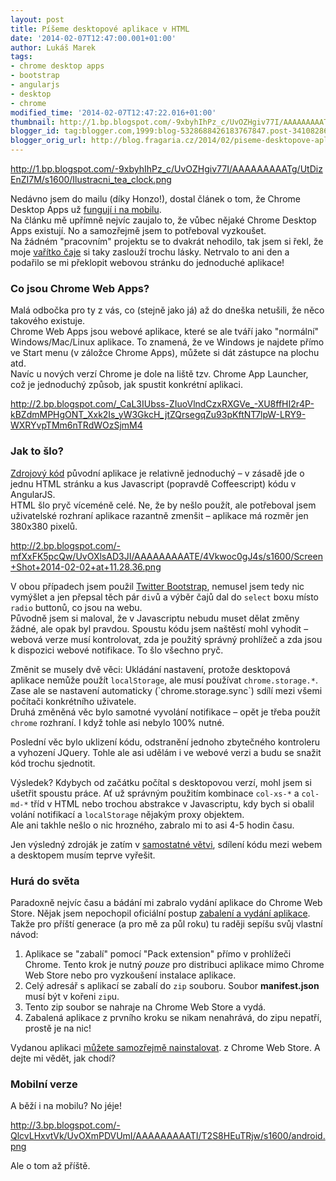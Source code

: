```yaml
---
layout: post
title: Píšeme desktopové aplikace v HTML
date: '2014-02-07T12:47:00.001+01:00'
author: Lukáš Marek
tags:
- chrome desktop apps
- bootstrap
- angularjs
- desktop
- chrome
modified_time: '2014-02-07T12:47:22.016+01:00'
thumbnail: http://1.bp.blogspot.com/-9xbyhIhPz_c/UvOZHgiv77I/AAAAAAAAATg/UtDizEnZI7M/s72-c/Ilustracni_tea_clock.png
blogger_id: tag:blogger.com,1999:blog-5328688426183767847.post-34108286215423535
blogger_orig_url: http://blog.fragaria.cz/2014/02/piseme-desktopove-aplikace-v-html.html
---
```


<http://1.bp.blogspot.com/-9xbyhIhPz_c/UvOZHgiv77I/AAAAAAAAATg/UtDizEnZI7M/s1600/Ilustracni_tea_clock.png>

  

  

Nedávno jsem do mailu (díky Honzo\!), dostal článek o tom, že Chrome
Desktop Apps už [fungují i na
mobilu](http://blog.chromium.org/2014/01/run-chrome-apps-on-mobile-using-apache.html).  
Na článku mě upřímně nejvíc zaujalo to, že vůbec nějaké Chrome Desktop
Apps existují. No a samozřejmě jsem to potřeboval vyzkoušet.  
Na žádném "pracovním" projektu se to dvakrát nehodilo, tak jsem si řekl,
že moje [vařítko čaje](http://tea-clock.com/) si taky zaslouží trochu
lásky. Netrvalo to ani den a podařilo se mi překlopit webovou stránku
do jednoduché aplikace\!  

### 

### 

###   

### Co jsou Chrome Web Apps?

Malá odbočka pro ty z vás, co (stejně jako já) až do dneška netušili, že
něco takového existuje.  
Chrome Web Apps jsou webové aplikace, které se ale tváří jako "normální"
Windows/Mac/Linux aplikace. To znamená, že ve Windows je najdete přímo
ve Start menu (v záložce Chrome Apps), můžete si dát zástupce na plochu
atd.  
Navíc u nových verzí Chrome je dole na liště tzv. Chrome App Launcher,
což je jednoduchý způsob, jak spustit konkrétní
aplikaci.  

<http://2.bp.blogspot.com/_CaL3IUbss-ZIuoVlndCzxRXGVe_-XU8ffHI2r4P-kBZdmMPHgONT_Xxk2Is_yW3GkcH_jtZQrsegqZu93pKftNT7lpW-LRY9-WXRYvpTMm6nTRdWOzSjmM4>

###   

### Jak to šlo?

[Zdrojový kód](https://github.com/krtek/Tea-clock) původní aplikace je
relativně jednoduchý – v zásadě jde o jednu HTML stránku a kus
Javascript (popravdě Coffeescript) kódu v AngularJS.  
HTML šlo pryč víceméně celé. Ne, že by nešlo použít, ale potřeboval jsem
uživatelské rozhraní aplikace razantně zmenšit – aplikace má rozměr jen
380x380
pixelů.  

<http://2.bp.blogspot.com/-mfXxFK5pcQw/UvOXlsAD3JI/AAAAAAAAATE/4Vkwoc0gJ4s/s1600/Screen+Shot+2014-02-02+at+11.28.36.png>

V obou případech jsem použil [Twitter
Bootstrap](http://getbootstrap.com/), nemusel jsem tedy nic vymýšlet a
jen přepsal těch pár `div`ů a výběr čajů dal do `select` boxu místo
`radio` buttonů, co jsou na webu.  
Původně jsem si maloval, že v Javascriptu nebudu muset dělat změny
žádné, ale opak byl pravdou. Spoustu kódu jsem naštěstí mohl vyhodit
– webová verze musí kontrolovat, zda je použitý správný prohlížeč a
zda jsou k dispozici webové notifikace. To šlo všechno pryč.  
  
Změnit se musely dvě věci: Ukládání nastavení, protože desktopová
aplikace nemůže použít `localStorage`, ale musí používat
`chrome.storage.*`. Zase ale se nastavení automaticky
(\`chrome.storage.sync\`) sdílí mezi všemi počítači konkrétního
uživatele.  
Druhá změněná věc bylo samotné vyvolání notifikace – opět je třeba
použít `chrome` rozhraní. I když tohle asi nebylo 100% nutné.  
  
Poslední věc bylo uklizení kódu, odstranění jednoho zbytečného
kontroleru a vyhození JQuery. Tohle ale asi udělám i ve webové verzi a
budu se snažit kód trochu sjednotit.  
  
Výsledek? Kdybych od začátku počítal s desktopovou verzí, mohl jsem si
ušetřit spoustu práce. Ať už správným použitím kombinace `col-xs-*` a
`col-md-*` tříd v HTML nebo trochou abstrakce v Javascriptu, kdy bych si
obalil volání notifikací a `localStorage` nějakým proxy objektem.  
Ale ani takhle nešlo o nic hrozného, zabralo mi to asi 4-5 hodin času.  
  
Jen výsledný zdroják je zatím v [samostatné
větvi](https://github.com/krtek/Tea-clock/tree/desktop), sdílení kódu
mezi webem a desktopem musím teprve vyřešit.  

### 

###   

### Hurá do světa

Paradoxně nejvíc času a bádání mi zabralo vydání aplikace do Chrome Web
Store. Nějak jsem nepochopil oficiální postup [zabalení a vydání
aplikace](https://developer.chrome.com/apps/publish_app.html).  
Takže pro příští generace (a pro mě za půl roku) tu raději sepíšu svůj
vlastní návod:  

1.  Aplikace se "zabalí" pomocí "Pack extension" přímo v prohlížeči
    Chrome. Tento krok je nutný *pouze* pro distribuci aplikace mimo
    Chrome Web Store nebo pro vyzkoušení instalace aplikace.
2.  Celý adresář s aplikací se zabalí do `zip` souboru. Soubor
    **manifest.json** musí být v kořeni `zip`u.
3.  Tento zip soubor se nahraje na Chrome Web Store a vydá.
4.  Zabalená aplikace z prvního kroku se nikam nenahrává, do zipu
    nepatří, prostě je na nic\!

Vydanou aplikaci [můžete samozřejmě
nainstalovat](https://chrome.google.com/webstore/detail/tea-clock-for-desktop/jhflnmgjaehakhchnneijfcnpkigcakn?authuser=1&hl=en).
z Chrome Web Store. A dejte mi vědět, jak chodí?  

### 

###   

### Mobilní verze

A běží i na mobilu? No
jéje\!  
  

<http://3.bp.blogspot.com/-QlcvLHxvtVk/UvOXmPDVUmI/AAAAAAAAATI/T2S8HEuTRjw/s1600/android.png>

Ale o tom až příště.
